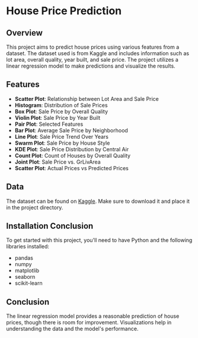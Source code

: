 # House Price Prediction

## Overview
This project aims to predict house prices using various features from a dataset. The dataset used is from Kaggle and includes information such as lot area, overall quality, year built, and sale price. The project utilizes a linear regression model to make predictions and visualize the results.

## Features
- **Scatter Plot**: Relationship between Lot Area and Sale Price
- **Histogram**: Distribution of Sale Prices
- **Box Plot**: Sale Price by Overall Quality
- **Violin Plot**: Sale Price by Year Built
- **Pair Plot**: Selected Features
- **Bar Plot**: Average Sale Price by Neighborhood
- **Line Plot**: Sale Price Trend Over Years
- **Swarm Plot**: Sale Price by House Style
- **KDE Plot**: Sale Price Distribution by Central Air
- **Count Plot**: Count of Houses by Overall Quality
- **Joint Plot**: Sale Price vs. GrLivArea
- **Scatter Plot**: Actual Prices vs Predicted Prices

## Data
The dataset can be found on [Kaggle](https://www.kaggle.com/c/house-prices-advanced-regression-techniques/data). Make sure to download it and place it in the project directory.

## Installation Conclusion 
To get started with this project, you'll need to have Python and the following libraries installed:
- pandas
- numpy
- matplotlib
- seaborn
- scikit-learn

## Conclusion
The linear regression model provides a reasonable prediction of house prices, though there is room for improvement. Visualizations help in understanding the data and the model's performance.
